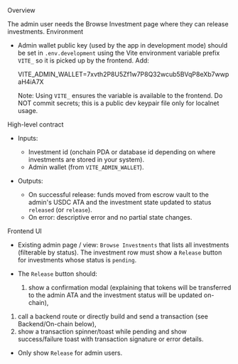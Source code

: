 Overview

The admin user needs the Browse Investment page where they can release investments.
Environment

- Admin wallet public key (used by the app in development mode) should be set in `.env.development` using the Vite environment variable prefix `VITE_` so it is picked up by the frontend. Add:

	VITE_ADMIN_WALLET=7xvth2P8U5Zf1w7P8Q32wcub5BVqP8eXb7wwpaH4iA7X

	Note: Using `VITE_` ensures the variable is available to the frontend. Do NOT commit secrets; this is a public dev keypair file only for localnet usage.

High-level contract

- Inputs:
	- Investment id (onchain PDA or database id depending on where investments are stored in your system).
	- Admin wallet (from `VITE_ADMIN_WALLET`).

- Outputs:
	- On successful release: funds moved from escrow vault to the admin's USDC ATA and the investment state updated to status `released` (or `release`).
	- On error: descriptive error and no partial state changes.

Frontend UI

- Existing admin page / view: `Browse Investments` that lists all investments (filterable by status). The investment row must show a `Release` button for investments whose status is `pending`.

- The `Release` button should:
	1. show a confirmation modal (explaining that tokens will be transferred to the admin ATA and the investment status will be updated on-chain),
 1. call a backend route or directly build and send a transaction (see Backend/On-chain below),
 2. show a transaction spinner/toast while pending and show success/failure toast with transaction signature or error details.

- Only show `Release` for admin users.